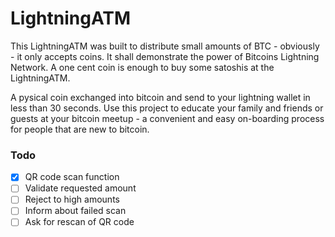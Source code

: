# LightningATM

This LightningATM was built to distribute small amounts of BTC - obviously - it only accepts coins. It shall demonstrate the power of Bitcoins Lightning Network. A one cent coin is enough to buy some satoshis at the LightningATM.

A pysical coin exchanged into bitcoin and send to your lightning wallet in less than 30 seconds. Use this project to educate your family and friends or guests at your bitcoin meetup - a convenient and easy on-boarding process for people that are new to bitcoin.

### Todo

- [x] QR code scan function
- [ ] Validate requested amount
- [ ] Reject to high amounts
- [ ] Inform about failed scan
- [ ] Ask for rescan of QR code
